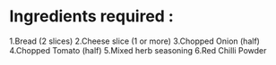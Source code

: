 # Ingredients required :
1.Bread (2 slices)
2.Cheese slice (1 or more)
3.Chopped Onion (half)
4.Chopped Tomato (half)
5.Mixed herb seasoning
6.Red Chilli Powder